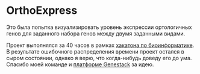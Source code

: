 # OrthoExpress

Это была попытка визуализировать уровень экспрессии ортологичных генов для заданного набора генов между двумя заданными видами. 

Проект выполнялся за 40 часов в рамках [хакатона по биоинформатике](http://biohack.ru/ "Регистрируйтесь, побеждайте!"). 
В результате ошибочного распределения времени проект остался в сыром состоянии, однако я верю, что когда-нибудь доведу его
до ума. Спасибо моей команде и [платформе Genestack](https://genestack.com/) за идею. 
